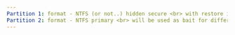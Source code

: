 ```yaml
---
Partition 1: format - NTFS (or not..) hidden secure <br> with restore info and some hacks with VHD.
Partition 2: format - NTFS primary <br> will be used as bait for different Badwares <br> this part may have software to 
---
```

